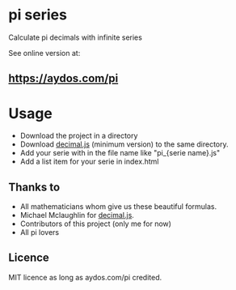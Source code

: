 # pi series
Calculate pi decimals with infinite series

See online version at:
## https://aydos.com/pi

# Usage

* Download the project in a directory
* Download [decimal.js](https://github.com/MikeMcl/decimal.js/) (minimum version) to the same directory.
* Add your serie with in the file name like "pi_{serie name}.js"
* Add a list item for your serie in index.html

## Thanks to

* All mathematicians whom give us these beautiful formulas.
* Michael Mclaughlin for [decimal.js](https://github.com/MikeMcl/decimal.js/).
* Contributors of this project (only me for now)
* All pi lovers

## Licence
MIT licence as long as aydos.com/pi credited. 